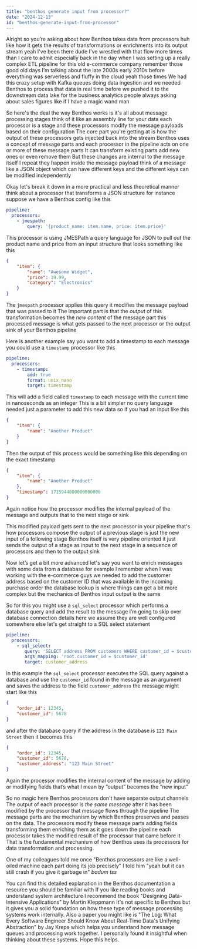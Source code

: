 ```yaml
---
title: "benthos generate input from processor?"
date: "2024-12-13"
id: "benthos-generate-input-from-processor"
---
```


Alright so you’re asking about how Benthos takes data from processors huh like how it gets the results of transformations or enrichments into its output stream yeah I've been there dude I've wrestled with that flow more times than I care to admit especially back in the day when I was setting up a really complex ETL pipeline for this old e-commerce company remember those good old days I’m talking about the late 2000s early 2010s before everything was serverless and fluffy in the cloud yeah those times We had this crazy setup with Kafka queues doing data ingestion and we needed Benthos to process that data in real time before we pushed it to the downstream data lake for the business analytics people always asking about sales figures like if I have a magic wand man

So here's the deal the way Benthos works is it's all about message processing stages think of it like an assembly line for your data each processor is a stage and these processors modify the message payloads based on their configuration The core part you're getting at is how the output of these processors gets injected back into the stream Benthos uses a concept of message parts and each processor in the pipeline acts on one or more of these message parts It can transform existing parts add new ones or even remove them But these changes are internal to the message itself I repeat they happen inside the message payload think of a message like a JSON object which can have different keys and the different keys can be modified independently

Okay let's break it down in a more practical and less theoretical manner think about a processor that transforms a JSON structure for instance suppose we have a Benthos config like this

```yaml
pipeline:
  processors:
    - jmespath:
        query: '{product_name: item.name, price: item.price}'
```

This processor is using JMESPath a query language for JSON to pull out the product name and price from an input structure that looks something like this

```json
{
    "item": {
        "name": "Awesome Widget",
        "price": 19.99,
        "category": "Electronics"
    }
}
```

The `jmespath` processor applies this query it modifies the message payload that was passed to it The important part is that the *output* of this transformation becomes the *new content* of the message part this processed message is what gets passed to the next processor or the output sink of your Benthos pipeline

Here is another example say you want to add a timestamp to each message you could use a `timestamp` processor like this

```yaml
pipeline:
  processors:
    - timestamp:
        add: true
        format: unix_nano
        target: timestamp
```
This will add a field called `timestamp` to each message with the current time in nanoseconds as an integer This is a bit simpler no query language needed just a parameter to add this new data so if you had an input like this
```json
{
    "item": {
        "name": "Another Product"
    }
}
```
Then the output of this process would be something like this depending on the exact timestamp
```json
{
    "item": {
        "name": "Another Product"
    },
    "timestamp": 1715944800000000000
}
```
Again notice how the processor modifies the internal payload of the message and outputs that to the next stage or sink

This modified payload gets sent to the next processor in your pipeline that's how processors compose the output of a previous stage is just the new input of a following stage Benthos itself is very pipeline oriented it just sends the output of a stage as input to the next stage in a sequence of processors and then to the output sink

Now let’s get a bit more advanced let's say you want to enrich messages with some data from a database for example I remember when I was working with the e-commerce guys we needed to add the customer address based on the customer ID that was available in the incoming purchase order the database lookup is where things can get a bit more complex but the mechanics of Benthos input output is the same

So for this you might use a `sql_select` processor which performs a database query and add the result to the message I’m going to skip over database connection details here we assume they are well configured somewhere else let's get straight to a SQL select statement

```yaml
pipeline:
  processors:
    - sql_select:
       query: 'SELECT address FROM customers WHERE customer_id = $customer_id'
       args_mapping: 'root.customer_id = $customer_id'
       target: customer_address
```

In this example the `sql_select` processor executes the SQL query against a database and use the `customer_id` found in the message as an argument and saves the address to the field `customer_address` the message might start like this

```json
{
    "order_id": 12345,
    "customer_id": 5678
}
```
and after the database query if the address in the database is `123 Main Street` then it becomes this

```json
{
    "order_id": 12345,
    "customer_id": 5678,
    "customer_address": "123 Main Street"
}
```
Again the processor modifies the internal content of the message by adding or modifying fields that’s what I mean by “output” becomes the “new input”

So no magic here Benthos processors don't have separate output channels The output of each processor is *the same message* after it has been modified by the processor that message flows through the pipeline The message parts are the mechanism by which Benthos preserves and passes on the data. The processors modify these message parts adding fields transforming them enriching them as it goes down the pipeline each processor takes the modified result of the processor that came before it That is the fundamental mechanism of how Benthos uses its processors for data transformation and processing.

One of my colleagues told me once "Benthos processors are like a well-oiled machine each part doing its job precisely" I told him "yeah but it can still crash if you give it garbage in" *badum tss*

You can find this detailed explanation in the Benthos documentation a resource you should be familiar with If you like reading books and understand system architecture I recommend the book "Designing Data-Intensive Applications" by Martin Kleppmann It's not specific to Benthos but it gives you a solid foundation on how these type of message processing systems work internally. Also a paper you might like is "The Log: What Every Software Engineer Should Know About Real-Time Data's Unifying Abstraction" by Jay Kreps which helps you understand how message queues and processing work together. I personally found it insightful when thinking about these systems. Hope this helps.
